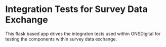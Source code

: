 # Integration Tests for Survey Data Exchange

This flask based app drives the integraton tests used within ONSDigital for testing the components within survey data exchange.

